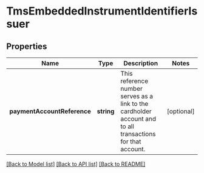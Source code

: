 # TmsEmbeddedInstrumentIdentifierIssuer

## Properties
Name | Type | Description | Notes
------------ | ------------- | ------------- | -------------
**paymentAccountReference** | **string** | This reference number serves as a link to the cardholder account and to all transactions for that account. | [optional] 

[[Back to Model list]](../README.md#documentation-for-models) [[Back to API list]](../README.md#documentation-for-api-endpoints) [[Back to README]](../README.md)


